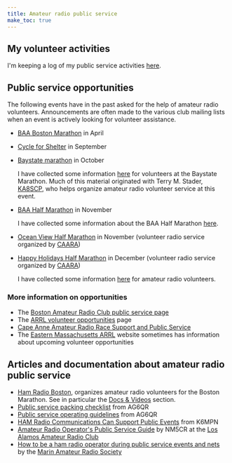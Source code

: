 ```yaml
---
title: Amateur radio public service
make_toc: true
---
```


## My volunteer activities

I'm keeping a log of my public service activities [here](activities/).

## Public service opportunities

The following events have in the past asked for the help of amateur radio volunteers. Announcements are often made to the various club mailing lists when an event is actively looking for volunteer assistance.

- [BAA Boston Marathon][baa] in April

- [Cycle for Shelter](https://emmausinc.org/cycle-for-shelter-2/) in September

- [Baystate marathon][baystate] in October

  I have collected some information [here](baystate_marathon) for volunteers at the Baystate Marathon. Much of this material originated with Terry M. Stader, [KA8SCP], who helps organize amateur radio volunteer service at this event.

- [BAA Half Marathon][baahalf] in November

  I have collected some information about the BAA Half Marathon [here](baa_half_marathon).

- [Ocean View Half Marathon](https://www.yukanrun.com/oceanview-half-marathon-5k) in November (volunteer radio service organized by [CAARA])

- [Happy Holidays Half Marathon][hhh] in December (volunteer radio service organized by [CAARA])

  I have collected some information [here](happy_holidays_half_marathon) for amateur radio volunteers.

[baa]: https://www.baa.org/races/boston-marathon/volunteer
[baystate]: https://www.baystatemarathon.com/
[baahalf]: https://www.baa.org/races/boston-half
[ka8scp]: http://ka8scp.wb1gof.net/
[hhh]: https://www.yukanrun.com/happy-holidays-half-merrython-5k

### More information on opportunities

- The [Boston Amateur Radio Club public service page](https://www.barc.org/public-service/)
- The [ARRL volunteer opportunities](http://www.arrl.org/volunteer-opportunities) page
- [Cape Anne Amateur Radio Race Support and Public Service][caara]
- The [Eastern Massachusetts ARRL](https://ema.arrl.org/) website sometimes has information about upcoming volunteer opportunities

[caara]: https://sites.google.com/view/caararaces/home

## Articles and documentation about amateur radio public service

- [Ham Radio Boston](https://www.hamradioboston.org/), organizes amateur radio volunteers for the Boston Marathon. See in particular the [Docs & Videos](https://www.hamradioboston.org/docs-videos) section.
- [Public service packing checklist](https://ag6qr.net/index.php/public-service-packing-checklist/) from AG6QR
- [Public service operating guidelines](https://ag6qr.net/index.php/public-service-operating-guidelines/) from AG6QR
- [HAM Radio Communications Can Support Public Events](https://k6mpn.org/training/resources/2019OctPublic%20Events%20Support_2.pdf) from K6MPN
- [Amateur Radio Operator's Public Service Guide](https://laarc.weebly.com/uploads/7/3/2/9/73292865/guidlines_for_community_events.pdf) by NM5CR at the [Los Alamos Amateur Radio Club](https://laarc.weebly.com)
- [How to be a ham radio operator during public service events and nets](https://youtu.be/HHxNOMGSwAI?si=hQ7T_-v_ZJ-z-1Cy) by the [Marin Amateur Radio Society](https://www.w6sg.net/)
